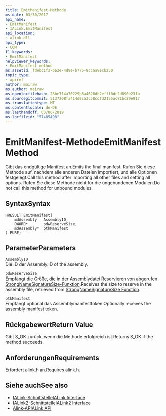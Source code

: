 ```yaml
---
title: EmitManifest-Methode
ms.date: 03/30/2017
api_name:
- EmitManifest
- IALink.EmitManifest
api_location:
- alink.dll
api_type:
- COM
f1_keywords:
- EmitManifest
helpviewer_keywords:
- EmitManifest method
ms.assetid: fdebc1f3-b62e-4d9e-b775-8ccaa8ecb250
topic_type:
- apiref
author: mairaw
ms.author: mairaw
ms.openlocfilehash: 28be714a70229b8a4628db2efff0dc2d890e231b
ms.sourcegitcommit: 5137208fa414d9ca3c58cdfd2155ac81bc89e917
ms.translationtype: MT
ms.contentlocale: de-DE
ms.lasthandoff: 03/06/2019
ms.locfileid: "57485498"
---
```

# <a name="emitmanifest-method"></a><span data-ttu-id="1050a-102">EmitManifest-Methode</span><span class="sxs-lookup"><span data-stu-id="1050a-102">EmitManifest Method</span></span>
<span data-ttu-id="1050a-103">Gibt das endgültige Manifest an.</span><span class="sxs-lookup"><span data-stu-id="1050a-103">Emits the final manifest.</span></span> <span data-ttu-id="1050a-104">Rufen Sie diese Methode auf, nachdem alle anderen Dateien importiert, und alle Optionen festgelegt.</span><span class="sxs-lookup"><span data-stu-id="1050a-104">Call this method after importing all other files and setting all options.</span></span> <span data-ttu-id="1050a-105">Rufen Sie diese Methode nicht für die ungebundenen Modulen.</span><span class="sxs-lookup"><span data-stu-id="1050a-105">Do not call this method for unbound modules.</span></span>  
  
## <a name="syntax"></a><span data-ttu-id="1050a-106">Syntax</span><span class="sxs-lookup"><span data-stu-id="1050a-106">Syntax</span></span>  
  
```  
HRESULT EmitManifest(  
    mdAssembly   AssemblyID,  
    DWORD*       pdwReserveSize,  
    mdAssembly*  ptkManifest  
) PURE;  
```  
  
## <a name="parameters"></a><span data-ttu-id="1050a-107">Parameter</span><span class="sxs-lookup"><span data-stu-id="1050a-107">Parameters</span></span>  
 `AssemblyID`  
 <span data-ttu-id="1050a-108">Die ID der Assembly.</span><span class="sxs-lookup"><span data-stu-id="1050a-108">ID of the assembly.</span></span>  
  
 `pdwReserveSize`  
 <span data-ttu-id="1050a-109">Empfängt die Größe, die in der Assemblydatei Reservieren von abgerufen [StrongNameSignatureSize-Funktion](../../../../docs/framework/unmanaged-api/strong-naming/strongnamesignaturesize-function.md).</span><span class="sxs-lookup"><span data-stu-id="1050a-109">Receives the size to reserve in the assembly file, retrieved from [StrongNameSignatureSize Function](../../../../docs/framework/unmanaged-api/strong-naming/strongnamesignaturesize-function.md).</span></span>  
  
 `ptkManifest`  
 <span data-ttu-id="1050a-110">Empfängt optional das Assemblymanifesttoken.</span><span class="sxs-lookup"><span data-stu-id="1050a-110">Optionally receives the assembly manifest token.</span></span>  
  
## <a name="return-value"></a><span data-ttu-id="1050a-111">Rückgabewert</span><span class="sxs-lookup"><span data-stu-id="1050a-111">Return Value</span></span>  
 <span data-ttu-id="1050a-112">Gibt S_OK zurück, wenn die Methode erfolgreich ist.</span><span class="sxs-lookup"><span data-stu-id="1050a-112">Returns S_OK if the method succeeds.</span></span>  
  
## <a name="requirements"></a><span data-ttu-id="1050a-113">Anforderungen</span><span class="sxs-lookup"><span data-stu-id="1050a-113">Requirements</span></span>  
 <span data-ttu-id="1050a-114">Erfordert alink.h an.</span><span class="sxs-lookup"><span data-stu-id="1050a-114">Requires alink.h.</span></span>  
  
## <a name="see-also"></a><span data-ttu-id="1050a-115">Siehe auch</span><span class="sxs-lookup"><span data-stu-id="1050a-115">See also</span></span>
- [<span data-ttu-id="1050a-116">IALink-Schnittstelle</span><span class="sxs-lookup"><span data-stu-id="1050a-116">IALink Interface</span></span>](../../../../docs/framework/unmanaged-api/alink/ialink-interface.md)
- [<span data-ttu-id="1050a-117">IALink2-Schnittstelle</span><span class="sxs-lookup"><span data-stu-id="1050a-117">IALink2 Interface</span></span>](../../../../docs/framework/unmanaged-api/alink/ialink2-interface.md)
- [<span data-ttu-id="1050a-118">Alink-API</span><span class="sxs-lookup"><span data-stu-id="1050a-118">ALink API</span></span>](../../../../docs/framework/unmanaged-api/alink/index.md)
